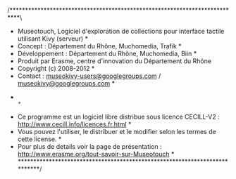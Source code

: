 /***************************************************************************\
 *  Museotouch, Logiciel d'exploration de collections pour interface tactile utilisant Kivy (serveur)                        *
 *  Concept : Département du Rhône, Muchomedia, Trafik *  
 *  Développement : Département du Rhône, Muchomedia, Biin *  
 *  Produit par Erasme, centre d'innovation du Département du Rhône  
 *  Copyright (c) 2008-2012                                                *
 *  Contact : museokivy-users@googlegroups.com / museokivy@googlegroups.com                                *
 *                                                                         *
 *  Ce programme est un logiciel libre distribue sous licence CECILL-V2 : http://www.cecill.info/licences.fr.html *
 *  Vous pouvez l'utiliser, le distribuer et le modifier selon les termes de cette license. *
 *  Pour plus de details voir la page de présentation : http://www.erasme.org/tout-savoir-sur-Museotouch *
\***************************************************************************/